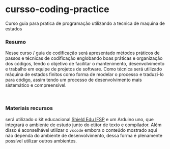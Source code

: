 # cursso-coding-practice
Curso guia para pratica de programação utilizando a tecnica de maquina de estados


### **Resumo**
Nesse curso / guia de codificação será apresentado métodos práticos de passos e técnicas de codificação englobando boas práticas e organização dos códigos, tendo o objetivo de facilitar o mantenimento, desenvolvimento e trabalho em equipe de projetos de software. Como técnica será utilizado máquina de estados finitos como forma de modelar o processo e traduzi-lo para código, assim tendo um processo de desenvolvimento mais sistemático e compreensível.

<br>

### **Materiais recursos**

será utilizado o kit educacional [Shield Edu IFSP](https://github.com/gerse-ifsp-campus-guarulhos/ShieldEdu-IFSP) e um Arduino uno, que integrará o ambiente de estudo junto do etitor de texto e compilador. Além disso é aconselhável utilizar o `vscode`  embora o conteúdo mostrado aqui não dependa do ambiente de desenvolvimento, dessa forma é plenamente possível utilizar outros ambientes.

